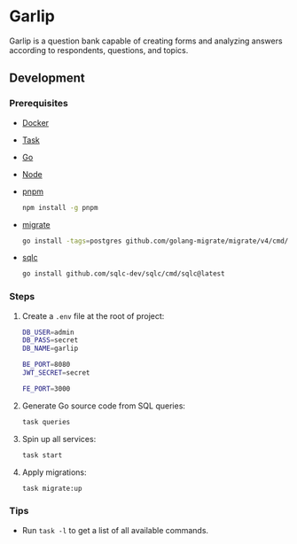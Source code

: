 # Garlip

Garlip is a question bank capable of creating forms and analyzing answers
according to respondents, questions, and topics.

## Development

### Prerequisites

- [Docker](https://docker.com)

- [Task](https://taskfile.dev)

- [Go](https://go.dev)

- [Node](https://nodejs.org)

- [pnpm](https://pnpm.io)

  ```bash
  npm install -g pnpm
  ```

- [migrate](https://github.com/golang-migrate/migrate)

  ```bash
  go install -tags=postgres github.com/golang-migrate/migrate/v4/cmd/migrate@latest
  ```

- [sqlc](https://sqlc.dev)

  ```bash
  go install github.com/sqlc-dev/sqlc/cmd/sqlc@latest
  ```

### Steps

1. Create a `.env` file at the root of project:

   ```bash
   DB_USER=admin
   DB_PASS=secret
   DB_NAME=garlip

   BE_PORT=8080
   JWT_SECRET=secret

   FE_PORT=3000
   ```

2. Generate Go source code from SQL queries:

   ```bash
   task queries
   ```

4. Spin up all services:

   ```bash
   task start
   ```

5. Apply migrations:

   ```bash
   task migrate:up
   ```

### Tips

- Run `task -l` to get a list of all available commands.

